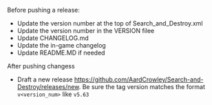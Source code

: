 Before pushing a release:
* Update the version number at the top of Search_and_Destroy.xml
* Update the version number in the VERSION filee
* Update CHANGELOG.md
* Update the in-game changelog
* Update README.MD if needed

After pushing changess
* Draft a new release https://github.com/AardCrowley/Search-and-Destroy/releases/new. Be sure the tag version matches the format `v<version_num>` like `v5.63`